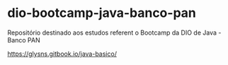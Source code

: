 # dio-bootcamp-java-banco-pan
Repositório destinado aos estudos referent o Bootcamp da DIO de Java - Banco PAN

https://glysns.gitbook.io/java-basico/